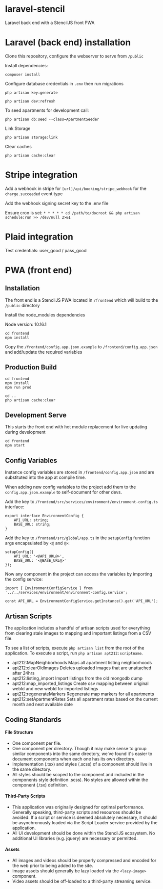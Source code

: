 # laravel-stencil

Laravel back end with a StencilJS front PWA

# Laravel (back end) installation

Clone this repository, configure the webserver to serve from `/public`

Install dependencies:

`composer install`

Configure database credentials in `.env` then run migrations

`php artisan key:generate`

`php artisan dev:refresh`

To seed apartments for development call:

`php artisan db:seed --class=ApartmentSeeder`

Link Storage

`php artisan storage:link`

Clear caches

`php artisan cache:clear`

# Stripe integration

Add a webhook in stripe for `[url]/api/booking/stripe_webhook` for the `charge.succeeded` event type

Add the webhook signing secret key to the .env file

Ensure cron is set: `* * * * * cd /path/to/docroot && php artisan schedule:run >> /dev/null 2>&1`

# Plaid integration

Test credentials: user_good / pass_good

# PWA (front end)

## Installation

The front end is a StencilJS PWA located in `/frontend` which will build to the `/public` directory

Install the node_modules dependencies

Node version: 10.16.1

    cd frontend
    npm install

Copy the `/frontend/config.app.json.example` to `/frontend/config.app.json` and add/update the required variables

## Production Build

    cd frontend
    npm install
    npm run prod
    
    cd ..
    php artisan cache:clear

## Development Serve

This starts the front end with hot module replacement for live updating during development

    cd frontend
    npm start

## Config Variables

Instance config variables are stored in `/frontend/config.app.json` and are substituted into the app at compile time.

When adding new config variables to the project add them to the `config.app.json.example` to self-document for other devs.

Add the key to `/frontend/src/services/environment/environment-config.ts` interface:

    export interface EnvironmentConfig {
        API_URL: string;
        BASE_URL: string;
    }

Add the key to `/frontend/src/global/app.ts` in the `setupConfig` function args encapsulated by `<@` and `@>`:

    setupConfig({
        API_URL: '<@API_URL@>',
        BASE_URL: '<@BASE_URL@>'
    });

Now any component in the project can access the variables by importing the config service:

    import { EnvironmentConfigService } from '../../services/environment/environment-config.service';
    
    const API_URL = EnvironmentConfigService.getInstance().get('API_URL');

## Artisan Scripts

The application includes a handful of artisan scripts used for everything from clearing stale images to mapping and important listings from a CSV file. 

To see a list of scripts, execute `php artisan list` from the root of the application. To execute a script, run `php artisan apt212:scriptname`. 

- apt212:MapNeighborhoods       Maps all apartment listing neighborhoods
- apt212:clearOldImages         Deletes uploaded images that are unattached after 24hrs
- apt212:listing_import         Import listings from the old mongodb dump
- apt212:map_imported_listings  Create csv mapping between original webId and new webId for imported listings
- apt212:regenerateMarkers      Regenerate map markers for all apartments
- apt212:setApartmentRates      Sets all apartment rates based on the current month and next available date

## Coding Standards

#### File Structure

- One component per file.
- One component per directory. Though it may make sense to group similar components into the same directory, we've found it's easier to document components when each one has its own directory.
- Implementation (.tsx) and styles (.scss) of a component should live in the same directory.
- All styles should be scoped to the component and included in the components style definition .scss). No styles are allowed within the component (.tsx) definition. 

#### Third-Party Scripts

- This application was originally designed for optimal performance. Generally speaking, third-party scripts and resources should be  avoided. If a script or service is deemed absolutely necessary, it should be asynchronously loaded via the Script Loader service provided by the application.
- All UI development should be done within the StencilJS ecosystem. No additional UI libraries (e.g. jquery) are necessary or permitted.

#### Assets

- All images and videos should be properly compressed and encoded for the web prior to being added to the site.
- Image assets should generally be lazy loaded via the `<lazy-image>` component.
- Video assets should be off-loaded to a third-party streaming service.
